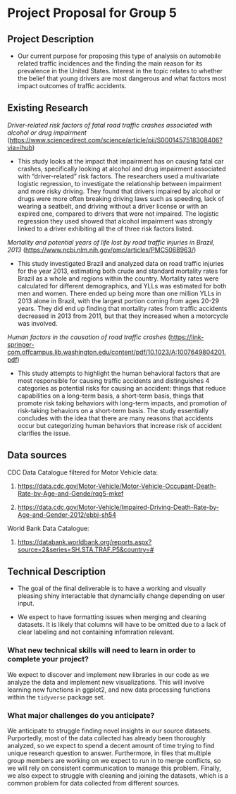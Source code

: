 # Project Proposal for Group 5

## Project Description

- Our current purpose for proposing this type of analysis on automobile related traffic incidences and the finding the main reason for its prevalence in the United States. Interest in the topic relates to whether the belief that young drivers are most dangerous and what factors most impact outcomes of traffic accidents. 

## Existing Research

_Driver-related risk factors of fatal road traffic crashes associated with alcohol or drug impairment_
(https://www.sciencedirect.com/science/article/pii/S0001457518308406?via=ihub)
- This study looks at the impact that impairment has on causing fatal car crashes, specifically looking at alcohol and drug impairment associated with “driver-related” risk factors. The researchers used a multivariate logistic regression, to investigate the relationship between impairment and more risky driving. They found that drivers impaired by alcohol or drugs were more often breaking driving laws such as speeding, lack of wearing a seatbelt, and driving without a driver license or with an expired one, compared to drivers that were not impaired. The logistic regression they used showed that alcohol impairment was strongly linked to a driver exhibiting all the of three risk factors listed.

_Mortality and potential years of life lost by road traffic injuries in Brazil, 2013_
(https://www.ncbi.nlm.nih.gov/pmc/articles/PMC5068963/)
- This study investigated Brazil and analyzed data on road traffic injuries for the year 2013, estimating both crude and standard mortality rates for Brazil as a whole and regions within the country. Mortality rates were calculated for different demographics, and YLLs was estimated for both men and women. There ended up being more than one million YLLs in 2013 alone in Brazil, with the largest portion coming from ages 20-29 years. They did end up finding that mortality rates from traffic accidents decreased in 2013 from 2011, but that they increased when a motorcycle was involved.

_Human factors in the causation of road traffic crashes_
(https://link-springer-com.offcampus.lib.washington.edu/content/pdf/10.1023/A:1007649804201.pdf)
- This study attempts to highlight the human behavioral factors that are most responsible for causing traffic accidents and distinguishes 4 categories as potential risks for causing an accident: things that reduce capabilities on a long-term basis, a short-term basis, things that promote risk taking behaviors with long-term impacts, and promotion of risk-taking behaviors on a short-term basis. The study essentially concludes with the idea that there are many reasons that accidents occur but categorizing human behaviors that increase risk of accident clarifies the issue. 


## Data sources

CDC Data Catalogue filtered for Motor Vehicle data:

1. https://data.cdc.gov/Motor-Vehicle/Motor-Vehicle-Occupant-Death-Rate-by-Age-and-Gende/rqg5-mkef

2. https://data.cdc.gov/Motor-Vehicle/Impaired-Driving-Death-Rate-by-Age-and-Gender-2012/ebbj-sh54


World Bank Data Catalogue:
1. https://databank.worldbank.org/reports.aspx?source=2&series=SH.STA.TRAF.P5&country=#


## Technical Description

- The goal of the final deliverable is to have a working and visually pleasing shiny interactable that dynamcially change depending on user input. 

- We expect to have formatting issues when merging and cleaning datasets. It is likely that columns will have to be omitted due to a lack of clear labeling and not containing infomration relevant. 

### What new technical skills will need to learn in order to complete your project?

We expect to discover and implement new libraries in our code as we analyze the data and implement new visualizations. This will involve learning new functions in ggplot2, and new data processing functions within the `tidyverse` package set.

### What major challenges do you anticipate? 

We anticipate to struggle finding novel insights in our source datasets. Purportedly, most of the data collected has already been thoroughly analyzed, so we expect to spend a decent amount of time trying to find unique research question to answer. Furthermore, in files that multiple group members are working on we expect to run in to merge conflicts, so we will rely on consistent communication to manage this problem. Finally, we also expect to struggle with cleaning and joining the datasets, which is a common problem for data collected from different sources.
